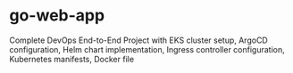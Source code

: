 # go-web-app
Complete DevOps End-to-End Project with EKS cluster setup, ArgoCD configuration, Helm chart implementation, Ingress controller configuration, Kubernetes manifests, Docker file
